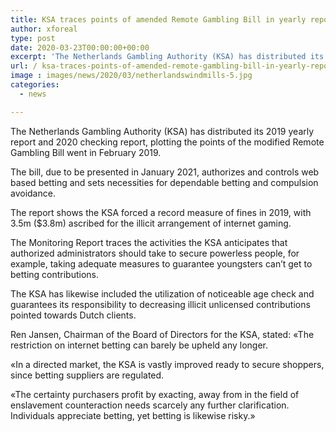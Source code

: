 ```yaml
---
title: KSA traces points of amended Remote Gambling Bill in yearly report
author: xforeal 
type: post
date: 2020-03-23T00:00:00+00:00
excerpt: 'The Netherlands Gambling Authority (KSA) has distributed its 2019 yearly report and 2020 observing report, sketching out the points of the changed Remote Gambling Bill went in February 2019 '
url: / ksa-traces-points-of-amended-remote-gambling-bill-in-yearly-report/
image : images/news/2020/03/netherlandswindmills-5.jpg
categories:
  - news

---
```

The Netherlands Gambling Authority (KSA) has distributed its 2019 yearly report and 2020 checking report, plotting the points of the modified Remote Gambling Bill went in February 2019. 

The bill, due to be presented in January 2021, authorizes and controls web based betting and sets necessities for dependable betting and compulsion avoidance. 

The report shows the KSA forced a record measure of fines in 2019, with 3.5m ($3.8m) ascribed for the illicit arrangement of internet gaming. 

The Monitoring Report traces the activities the KSA anticipates that authorized administrators should take to secure powerless people, for example, taking adequate measures to guarantee youngsters can&#8217;t get to betting contributions. 

The KSA has likewise included the utilization of noticeable age check and guarantees its responsibility to decreasing illicit unlicensed contributions pointed towards Dutch clients. 

Ren Jansen, Chairman of the Board of Directors for the KSA, stated: &#171;The restriction on internet betting can barely be upheld any longer. 

&#171;In a directed market, the KSA is vastly improved ready to secure shoppers, since betting suppliers are regulated. 

&#171;The certainty purchasers profit by exacting, away from in the field of enslavement counteraction needs scarcely any further clarification. Individuals appreciate betting, yet betting is likewise risky.&#187;